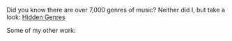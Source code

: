 Did you know there are over 7,000 genres of music? Neither did I, but take a look: [Hidden Genres](https://hiddengenres.com/)

Some of my other work:
